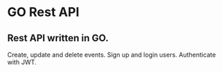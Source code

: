 # GO Rest API

## Rest API written in GO.

Create, update and delete events. Sign up and login users. Authenticate with JWT.